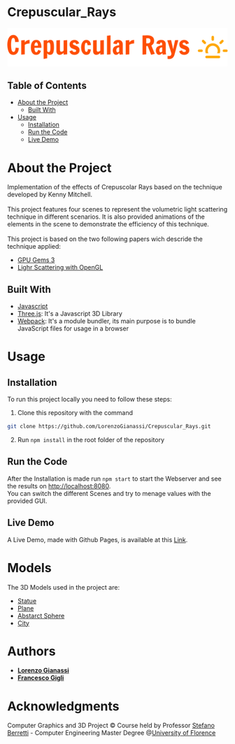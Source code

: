 # Crepuscular_Rays
![](images/logo_large.png) <br/>
## Table of Contents  
- [About the Project](#1)  
  - [Built With](#2)
- [Usage](#3)
  - [Installation](#4)
  - [Run the Code](#5)
  - [Live Demo](#6)

# About the Project <a name="1"/>
Implementation of the effects of Crepuscolar Rays based on the technique developed by Kenny Mitchell. <br/> <br/>
This project features four scenes to represent the volumetric light scattering technique in different scenarios.
It is also provided animations of the elements in the scene to demonstrate the efficiency of this technique.<br/> <br/>
This project is based on the two following papers wich descride the technique applied:
- [GPU Gems 3](https://developer.nvidia.com/gpugems/gpugems3/part-ii-light-and-shadows/chapter-13-volumetric-light-scattering-post-process)
- [Lighr Scattering with OpenGL](https://fabiensanglard.net/lightScattering/)
## Built With <a name="2"/>
- [Javascript](https://www.javascript.com/)
- [Three.js](https://threejs.org/): It's a Javascript 3D Library
- [Webpack](https://webpack.js.org/): It's a module bundler, its main purpose is to bundle JavaScript files for usage in a browser

# Usage <a name="3"/>
## Installation <a name="4"/>
To run this project locally you need to follow these steps:
1. Clone this repository with the command
```sh
git clone https://github.com/LorenzoGianassi/Crepuscular_Rays.git
```
2. Run ```npm install```  in the root folder of the repository

## Run the Code <a name="5"/>
After the Installation is made run ```npm start``` to start the Webserver and see the results on [http://localhost:8080](http://localhost:8080).
<br/>
You can switch the different Scenes and try to menage values with the provided GUI.
## Live Demo <a name="6"/>
A Live Demo, made with Github Pages, is available at this [Link](https://lorenzogianassi.github.io/Crepuscular_Rays/).
# Models <a name="2"/>
The 3D Models used in the project are:
- [Statue](https://sketchfab.com/3d-models/frank-0eb1f1757349489eab05a0f03cff5b46)
- [Plane](https://sketchfab.com/3d-models/sopwith-pup-stylized-cupido-c140fa7e825f40dd9dfcfe1a210c0058)
- [Abstarct Sphere](https://sketchfab.com/3d-models/abstract-geometric-sphere-8d81b384b5cc4f46a1779d0a2f5f7e27)
- [City](https://sketchfab.com/3d-models/san-francisco-city-108841754fd3485886c1dde13301d341)

# Authors
- [**Lorenzo Gianassi**](https://github.com/LorenzoGianassi)
- [**Francesco Gigli**](https://github.com/FrancescoGigli)
# Acknowledgments
Computer Graphics and 3D Project © Course held by Professor [Stefano Berretti](https://www.unifi.it/p-doc2-2019-0-A-2b333d293228-1.html) - Computer Engineering Master Degree @[University of Florence](https://www.unifi.it/changelang-eng.html)
